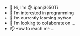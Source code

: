 - 👋 Hi, I’m @Lipanj3050Ti
- 👀 I’m interested in programming
- 🌱 I’m currently learning python
- 💞️ I’m looking to collaborate on ...
- 📫 How to reach me ...

<!---
Lipanj3050Ti/Lipanj3050Ti is a ✨ special ✨ repository because its `README.md` (this file) appears on your GitHub profile.
You can click the Preview link to take a look at your changes.
--->
